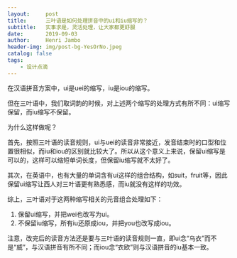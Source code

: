 ```yaml
---
layout:     post
title:      三叶语是如何处理拼音中的ui和iu缩写的？
subtitle:   实事求是，灵活处理，让大家都更舒服
date:       2019-09-03
author:     Henri Jambo
header-img: img/post-bg-YesOrNo.jpeg
catalog: false
tags:
    - 设计点滴
---
```


在汉语拼音方案中，ui是uei的缩写，iu是iou的缩写。

但在三叶语中，我们取词韵的时候，对上述两个缩写的处理方式有所不同：ui缩写保留，而iu缩写不保留。

为什么这样做呢？

首先，按照三叶语的读音规则，ui与uei的读音非常接近，发音结束时的口型和位置很相似，而iu和iou的区别就比较大了。所以从这个意义上来说，保留ui缩写是可以的，这样可以缩短单词长度，但保留iu缩写就不太好了。

其次，在英语中，也有大量的单词含有ui这样的组合结构，如suit，fruit等，因此保留ui缩写让西人对三叶语更有熟悉感，而iu就没有这样的功效。

综上，三叶语对于这两种缩写相关的元音组合处理如下：

1. 保留ui缩写，并把wei也改写为ui。
2. 不保留iu缩写，所有iu还原成iou，并把you也改写成iou。

注意，改完后的读音方法还是要与三叶语的读音规则一直，即ui念“乌衣”而不是“威”，与汉语拼音有所不同；而iou念“衣欧”则与汉语拼音的iu基本一致。
